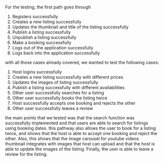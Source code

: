 For the testing, the first path goes through

1. Registers successfully
2. Creates a new listing successfully
3. Updates the thumbnail and title of the listing successfully
4. Publish a listing successfully
5. Unpublish a listing successfully
6. Make a booking successfully
7. Logs out of the application successfully
8. Logs back into the application successfully

with all those cases already covered,
we wanted to test the following cases:

1. Host logins successfully
2. Creates a new listing successfully with different prices
3. Updates the images of listing successfully
4. Publish a listing successfully with different availabilities
5. Other user successfully searches for a listing
6. Other user successfully books the listing twice
7. Host successfully accepts one booking and rejects the other
8. Other user successfully leaves a review

the main points that we tested was that the search function was successfully implemented
and that users are able to search for listings using booking dates.
this pathway also allows the user to book for a listing twice, and shows that the host is able to
accept one booking and reject the other.
Also, this shows that the image carousel for youtube videos thumbnail integrates with images that host can upload
and that the host is able to update the images of the listing.
Finally, the user is able to leave a review for the listing.
